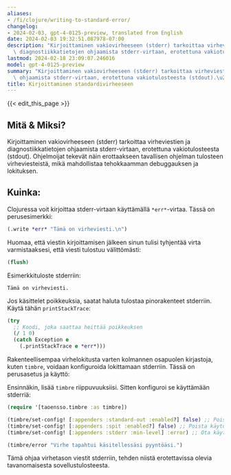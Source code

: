 ```yaml
---
aliases:
- /fi/clojure/writing-to-standard-error/
changelog:
- 2024-02-03, gpt-4-0125-preview, translated from English
date: 2024-02-03 19:32:51.087978-07:00
description: "Kirjoittaminen vakiovirheeseen (stderr) tarkoittaa virheviestien ja\
  \ diagnostiikkatietojen ohjaamista stderr-virtaan, erotettuna vakiotulosteesta (stdout).\u2026"
lastmod: 2024-02-18 23:09:07.246016
model: gpt-4-0125-preview
summary: "Kirjoittaminen vakiovirheeseen (stderr) tarkoittaa virheviestien ja diagnostiikkatietojen\
  \ ohjaamista stderr-virtaan, erotettuna vakiotulosteesta (stdout).\u2026"
title: Kirjoittaminen standardivirheeseen
---
```


{{< edit_this_page >}}

## Mitä & Miksi?
Kirjoittaminen vakiovirheeseen (stderr) tarkoittaa virheviestien ja diagnostiikkatietojen ohjaamista stderr-virtaan, erotettuna vakiotulosteesta (stdout). Ohjelmoijat tekevät näin erottaakseen tavallisen ohjelman tulosteen virheviesteistä, mikä mahdollistaa tehokkaamman debuggauksen ja lokituksen.

## Kuinka:
Clojuressa voit kirjoittaa stderr-virtaan käyttämällä `*err*`-virtaa. Tässä on perusesimerkki:

```clojure
(.write *err* "Tämä on virheviesti.\n")
```

Huomaa, että viestin kirjoittamisen jälkeen sinun tulisi tyhjentää virta varmistaaksesi, että viesti tulostuu välittömästi:

```clojure
(flush)
```

Esimerkkituloste stderriin:
```
Tämä on virheviesti.
```

Jos käsittelet poikkeuksia, saatat haluta tulostaa pinorakenteet stderriin. Käytä tähän `printStackTrace`:

```clojure
(try
  ;; Koodi, joka saattaa heittää poikkeuksen
  (/ 1 0)
  (catch Exception e
    (.printStackTrace e *err*)))
```

Rakenteellisempaa virhelokitusta varten kolmannen osapuolen kirjastoja, kuten `timbre`, voidaan konfiguroida lokittamaan stderriin. Tässä on perusasetus ja käyttö:

Ensinnäkin, lisää `timbre` riippuvuuksiisi. Sitten konfiguroi se käyttämään stderriä:

```clojure
(require '[taoensso.timbre :as timbre])

(timbre/set-config! [:appenders :standard-out :enabled?] false) ;; Poista käytöstä stdout-lokitus
(timbre/set-config! [:appenders :spit :enabled?] false) ;; Poista käytöstä tiedostolokitus
(timbre/set-config! [:appenders :stderr :min-level] :error) ;; Ota käyttöön stderr virheille

(timbre/error "Virhe tapahtui käsitellessäsi pyyntöäsi.")
```

Tämä ohjaa virhetason viestit stderriin, tehden niistä erotettavissa olevia tavanomaisesta sovellustulosteesta.
